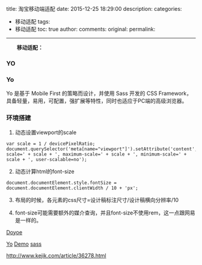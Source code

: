 title: 淘宝移动端适配
date: 2015-12-25 18:29:00
description: 
categories:
- 移动适配
tags:
- 移动适配
toc: true
author:
comments:
original:
permalink: 
---
　　**移动适配：**
<!-- more -->

### YO

### Yo
Yo 是基于 Mobile First 的策略而设计，并使用 Sass 开发的 CSS Framework，具备轻量，易用，可配置，强扩展等特性，同时也适应于PC端的高级浏览器。

### 环境搭建


1. 动态设置viewport的scale

```
var scale = 1 / devicePixelRatio;
document.querySelector('meta[name="viewport"]').setAttribute('content','initial-scale=' + scale + ', maximum-scale=' + scale + ', minimum-scale=' + scale + ', user-scalable=no');
```
2. 动态计算html的font-size

```
document.documentElement.style.fontSize = document.documentElement.clientWidth / 10 + 'px';
```
3. 布局的时候，各元素的css尺寸=设计稿标注尺寸/设计稿横向分辨率/10

4. font-size可能需要额外的媒介查询，并且font-size不使用rem，这一点跟网易是一样的。

[Doyoe](http://blog.doyoe.com/ "CSS探索之旅")

[Yo](http://ued.qunar.com/mobile/qapp/doc/ "Yo 是基于 Mobile First 的策略而设计，并使用 Sass 开发的 CSS Framework，具备轻量，易用，可配置，强扩展等特性，同时也适应于PC端的高级浏览器。")
[Demo](http://blog.doyoe.com/Yo/demo/ "Yo Demo展示")
[sass](http://sass-lang.com/ "")

http://www.kejik.com/article/36278.html